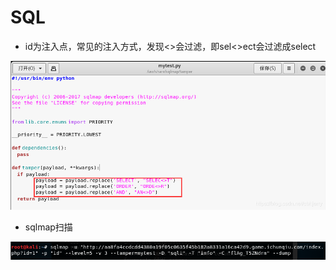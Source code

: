 
# SQL

* id为注入点，常见的注入方式，发现<>会过滤，即sel<>ect会过滤成select

![..](img/SQL/1.png)

* sqlmap扫描

![..](img/SQL/2.png)
